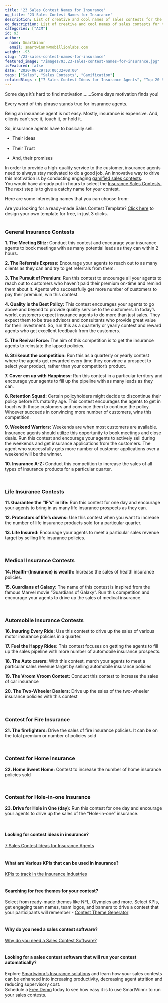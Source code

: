 ```yaml
---
title: '23 Sales Contest Names for Insurance'
og_title: '23 Sales Contest Names for Insurance'
description: List of creative and cool names of sales contests for the insurance industry
og_description: List of creative and cool names of sales contests for the insurance industry
categories: ["ACM"]
id: 93
author:
  name: SmartWinnr
  email: smartwinnr@mobillionlabs.com
weight: -93
slug: "/23-sales-contest-names-for-insurance"
featured_image: "/images/93.23-sales-contest-names-for-insurance.jpg"
isFeatured: false
date: '2020-06-29T10:00:32+08:00'
tags: ["Sales", "Sales Contests", "Gamification"]
relatedBlogs : ["7 Sales Contest Ideas for Insurance Agents", "Top 20 Sales Contest Names", "25 Creative Sales Team Names", "How to Launch a Sales Contest", "23 Sales incentive ideas to keep your sales team motivated", "Sales Contest Communication Template", "Creative Employee Recognition Award Names", "Funny Sales Team Names"]
---
```


Some days it’s hard to find motivation…….Some days motivation finds you!

Every word of this phrase stands true for insurance agents. 

Being an insurance agent is not easy. Mostly, insurance is expensive. And, clients can’t see it, touch it, or hold it. 

So, insurance agents have to basically sell:

* Their ideas

* Their Trust

* And, their promises

<div class="ml-margin-bottom10">In order to provide a high-quality service to the customer, insurance agents need to always stay motivated to do a good job. An innovative way to drive this motivation is by conducting engaging <a href="https://www.smartwinnr.com/product/sales-contest/" target="_blank" class="ml_custom_link">gamified sales contests</a>.</div>

<div class="ml-margin-bottom10">You would have already put in hours to select the <a href="https://www.smartwinnr.com/post/sales-contests-for-the-insurance-agents/" target="_blank" class="ml_custom_link">Insurance Sales Contests.</a> The next step is to give a catchy name for your contest.</div>

Here are some interesting names that you can choose from:

<div class="ml_pro_tip ml-margin-top20">
  Are you looking for a ready-made <span class="ml_text_bold">Sales Contest Template?</span> <a href="https://tools.smartwinnr.com/#/contest-theme-generator" target="_blank" class="ml_custom_link">Click here</a> to design your own template for free, in just 3 clicks.
</div>

<br>

### **General Insurance Contests**

**1. The Meeting Blitz:** Conduct this contest and encourage your insurance agents to book meetings with as many potential leads as they can within 2 hours.

**2. The Referrals Express:** Encourage your agents to reach out to as many clients as they can and try to get referrals from them.

**3. The Pursuit of Premium:** Run this contest to encourage all your agents to reach out to customers who haven’t paid their premium on-time and remind them about it. Agents who successfully get more number of customers to pay their premium, win this contest.

**4. Quality is the Best Policy:** This contest encourages your agents to go above and beyond to provide quality service to the customers. In today’s world, customers expect insurance agents to do more than just sales. They expect them to be true advisors and consultants who provide great value for their investment. So, run this as a quarterly or yearly contest and reward agents who get excellent feedback from the customers.

**5. The Revival Force:** The aim of this competition is to get the insurance agents to reinstate the lapsed policies.

**6. Strikeout the competition:** Run this as a quarterly or yearly contest where the agents get rewarded every time they convince a prospect to select your product, rather than your competitor’s product.

**7. Cover em up with Happiness:** Run this contest in a particular territory and encourage your agents to fill up the pipeline with as many leads as they can.

**8. Retention Squad:** Certain policyholders might decide to discontinue their policy before it’s maturity age. This contest encourages the agents to get in touch with those customers and convince them to continue the policy. Whoever succeeds in convincing more number of customers, wins this competition.

**9. Weekend Warriors:** Weekends are when most customers are available. Insurance agents should utilize this opportunity to book meetings and close deals. Run this contest and encourage your agents to actively sell during the weekends and get insurance applications from the customers. The agent who successfully gets more number of customer applications over a weekend will be the winner.

**10. Insurance A-Z:** Conduct this competition to increase the sales of all types of insurance products for a particular quarter.

<br>

### **Life Insurance Contests**

**11. Guarantee the “IF’s” in life:** Run this contest for one day and encourage your agents to bring in as many life insurance prospects as they can. 

**12. Protectors of life’s downs:** Use this contest when you want to increase the number of life insurance products sold for a particular quarter. 

**13. Life Insured:** Encourage your agents to meet a particular sales revenue target by selling life insurance policies.

<br>

### **Medical Insurance Contests**

**14. Health-(Insurance) is wealth:** Increase the sales of health insurance policies.

**15. Guardians of Galaxy:** The name of this contest is inspired from the famous Marvel movie “Guardians of Galaxy”. Run this competition and encourage your agents to drive up the sales of medical insurance. 

<br>

### **Automobile Insurance Contests**

**16. Insuring Every Ride:** Use this contest to drive up the sales of various motor insurance policies in a quarter.

**17. Fuel the Happy Rides:** This contest focuses on getting the agents to fill up the sales pipeline with more number of automobile insurance prospects. 

**18. The Auto carers:** With this contest, march your agents to meet a particular sales revenue target by selling automobile insurance policies

**19. The Vroom Vroom Contest:** Conduct this contest to increase the sales of car insurance 

**20. The Two-Wheeler Dealers:** Drive up the sales of the two-wheeler insurance policies with this contest

<br>

### **Contest for Fire Insurance**

**21. The firefighters:** Drive the sales of fire insurance policies. It can be on the total premium or number of policies sold

<br>

### **Contest for Home Insurance**

**22. Home Sweet Home:** Contest to increase the number of home insurance policies sold


<br>

### **Contest for Hole-in-one Insurance**

**23. Drive for Hole in One (day):** Run this contest for one day and encourage your agents to drive up the sales of the “Hole-in-one” insurance.

<br>

#### **Looking for contest ideas in insurance?**

<div class="ml-margin-bottom10"><a href="https://smartwinnr.com/post/sales-contests-for-the-insurance-agents" target="_blank" class="ml_custom_link">7 Sales Contest Ideas for Insurance Agents</a></div>

<br>

#### **What are Various KPIs that can be used in Insurance?**

<div class="ml-margin-bottom10"><a href="https://www.smartwinnr.com/post/kpi-to-track-in-the-insurance-industries/" target="_blank" class="ml_custom_link">KPIs to track in the Insurance Industries</a></div>

<br>

#### **Searching for free themes for your contest?**

<div class="ml-margin-bottom10">Select from ready-made themes like NFL, Olympics and more. Select KPIs, get engaging team names, team logos, and banners to drive a contest that your participants will remember - <a href="https://tools.smartwinnr.com/#/contest-theme-generator" target="_blank" class="ml_custom_link">Contest Theme Generator</a></div> 

<br>

#### **Why do you need a sales contest software?**

<div class="ml-margin-bottom10"><a href="https://smartwinnr.com/post/why-do-you-need-a-sales-contest-software/" target="_blank" class="ml_custom_link">Why do you need a Sales Contest Software?</a></div>

<br>

#### **Looking for a sales contest software that will run your contest automatically?**

<div class="ml-margin-bottom10">Explore <a href="https://www.smartwinnr.com/solutions/insurance/" target="_blank" class="ml_custom_link">Smartwinnr’s Insurance solutions</a> and learn how your sales contests can be enhanced into increasing productivity, decreasing agent attrition and reducing supervisory cost.</div>

<div class="ml-margin-bottom10">Schedule a <a href="https://www.smartwinnr.com/request-demo/" target="_blank" class="ml_custom_link">Free Demo</a> today to see how easy it is to use SmartWinnr to run your sales contests. </div>